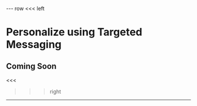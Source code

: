 --- row
<<< left
# Personalize using Targeted Messaging
## Coming Soon
<<<

>>> right
<!-- include(../api-ref-snippet.md) -->
>>>
---

<!-- include(../support.md) -->
